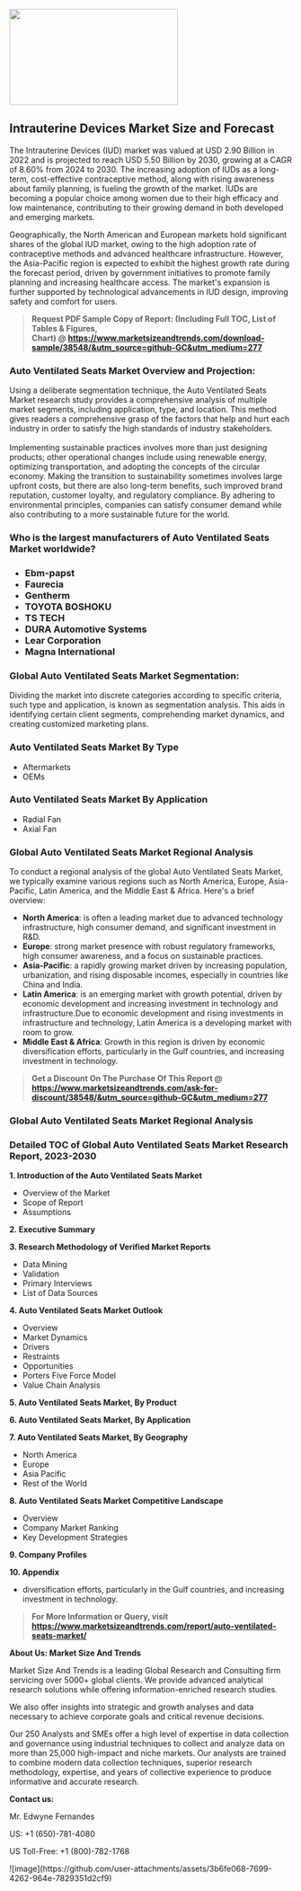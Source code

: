 <p><img class="alignnone size-medium wp-image-20088" src="https://ffe5etoiles.com/wp-content/uploads/2024/12/MST1-300x171.png" alt="" width="300" height="171" /></p><h2>Intrauterine Devices Market Size and Forecast</h2><p>The Intrauterine Devices (IUD) market was valued at USD 2.90 Billion in 2022 and is projected to reach USD 5.50 Billion by 2030, growing at a CAGR of 8.60% from 2024 to 2030. The increasing adoption of IUDs as a long-term, cost-effective contraceptive method, along with rising awareness about family planning, is fueling the growth of the market. IUDs are becoming a popular choice among women due to their high efficacy and low maintenance, contributing to their growing demand in both developed and emerging markets.</p><p>Geographically, the North American and European markets hold significant shares of the global IUD market, owing to the high adoption rate of contraceptive methods and advanced healthcare infrastructure. However, the Asia-Pacific region is expected to exhibit the highest growth rate during the forecast period, driven by government initiatives to promote family planning and increasing healthcare access. The market's expansion is further supported by technological advancements in IUD design, improving safety and comfort for users.</p></p><blockquote id="" class=""><strong>Request PDF Sample Copy of Report: (Including Full TOC, List of Tables &amp; Figures, Chart)&nbsp;@&nbsp;<strong><a href="https://www.marketsizeandtrends.com/download-sample/38548/&utm_source=github-GC&utm_medium=277" target="_blank">https://www.marketsizeandtrends.com/download-sample/38548/&utm_source=github-GC&utm_medium=277</a></strong></strong></blockquote><h3 id="" class="">Auto Ventilated Seats Market&nbsp;Overview and Projection:</h3><p id="" class="">Using a deliberate segmentation technique, the Auto Ventilated Seats Market research study provides a comprehensive analysis of multiple market segments, including application, type, and location. This method gives readers a comprehensive grasp of the factors that help and hurt each industry in order to satisfy the high standards of industry stakeholders. <br /> <br />Implementing sustainable practices involves more than just designing products; other operational changes include using renewable energy, optimizing transportation, and adopting the concepts of the circular economy. Making the transition to sustainability sometimes involves large upfront costs, but there are also long-term benefits, such improved brand reputation, customer loyalty, and regulatory compliance. By adhering to environmental principles, companies can satisfy consumer demand while also contributing to a more sustainable future for the world.</p><h3 id="" class="">Who is the largest manufacturers of&nbsp;Auto Ventilated Seats Market worldwide?</h3><h3 class=""><p><ul><li>Ebm-papst </li><li> Faurecia </li><li> Gentherm </li><li> TOYOTA BOSHOKU </li><li> TS TECH </li><li> DURA Automotive Systems </li><li> Lear Corporation </li><li> Magna International</li></ul></p></h3><h3 id="" class="">Global&nbsp;Auto Ventilated Seats Market Segmentation:</h3><p id="" class="">Dividing the market into discrete categories according to specific criteria, such type and application, is known as segmentation analysis. This aids in identifying certain client segments, comprehending market dynamics, and creating customized marketing plans.</p><h3 id="" class="">Auto Ventilated Seats Market&nbsp;By Type</h3><p><p><ul><li>Aftermarkets </li><li> OEMs</p></li></ul></p></p><h3 id="" class="">Auto Ventilated Seats Market&nbsp;By Application</h3><p class=""><p><ul><li>Radial Fan </li><li> Axial Fan</li></ul></p></p><h3 id="" class="">Global Auto Ventilated Seats Market Regional Analysis</h3><p id="" class="">To conduct a regional analysis of the global Auto Ventilated Seats Market, we typically examine various regions such as North America, Europe, Asia-Pacific, Latin America, and the Middle East &amp; Africa. Here's a brief overview:</p><ul><li><strong>North America</strong>: is often a leading market due to advanced technology infrastructure, high consumer demand, and significant investment in R&amp;D.</li><li><strong>Europe</strong>: strong market presence with robust regulatory frameworks, high consumer awareness, and a focus on sustainable practices.</li><li><strong>Asia-Pacific</strong>: a rapidly growing market driven by increasing population, urbanization, and rising disposable incomes, especially in countries like China and India.</li><li><strong>Latin America</strong>: is an emerging market with growth potential, driven by economic development and increasing investment in technology and infrastructure.Due to economic development and rising investments in infrastructure and technology, Latin America is a developing market with room to grow.</li><li><strong>Middle East &amp; Africa</strong>: Growth in this region is driven by economic diversification efforts, particularly in the Gulf countries, and increasing investment in technology.</li></ul><blockquote id="" class=""><strong>Get a Discount On The Purchase Of This Report @ <strong><a href="https://www.marketsizeandtrends.com/ask-for-discount/38548/&utm_source=github-GC&utm_medium=277" target="_blank">https://www.marketsizeandtrends.com/ask-for-discount/38548/&utm_source=github-GC&utm_medium=277</a></strong></strong></blockquote><h3 id="" class="">Global Auto Ventilated Seats Market Regional Analysis</h3><h3 id="" class="">Detailed TOC of Global Auto Ventilated Seats Market Research Report, 2023-2030</h3><p id="" class=""><strong>1. Introduction of the Auto Ventilated Seats Market</strong></p><ul><li>Overview of the Market</li><li>Scope of Report</li><li>Assumptions</li></ul><p id="" class=""><strong>2. Executive Summary</strong></p><p id="" class=""><strong>3. Research Methodology of Verified Market Reports</strong></p><ul><li>Data Mining</li><li>Validation</li><li>Primary Interviews</li><li>List of Data Sources</li></ul><p id="" class=""><strong>4. Auto Ventilated Seats Market Outlook</strong></p><ul><li>Overview</li><li>Market Dynamics</li><li>Drivers</li><li>Restraints</li><li>Opportunities</li><li>Porters Five Force Model</li><li>Value Chain Analysis</li></ul><p id="" class=""><strong>5. Auto Ventilated Seats Market, By Product</strong></p><p id="" class=""><strong>6. Auto Ventilated Seats Market, By Application</strong></p><p id="" class=""><strong>7. Auto Ventilated Seats Market, By Geography</strong></p><ul><li>North America</li><li>Europe</li><li>Asia Pacific</li><li>Rest of the World</li></ul><p id="" class=""><strong>8. Auto Ventilated Seats Market Competitive Landscape</strong></p><ul><li>Overview</li><li>Company Market Ranking</li><li>Key Development Strategies</li></ul><p id="" class=""><strong>9. Company Profiles</strong></p><p id="" class=""><strong>10. Appendix</strong></p><ul><li>diversification efforts, particularly in the Gulf countries, and increasing investment in technology.</li></ul><blockquote id="" class=""><strong>For More Information or Query, visit <strong><strong><a href="https://www.marketsizeandtrends.com/report/auto-ventilated-seats-market/" target="_blank">https://www.marketsizeandtrends.com/report/auto-ventilated-seats-market/</a></strong></strong></strong></blockquote><p id="" class=""><strong>About Us: Market Size And Trends</strong></p><p id="" class="">Market Size And Trends is a leading Global Research and Consulting firm servicing over 5000+ global clients. We provide advanced analytical research solutions while offering information-enriched research studies.</p><p id="" class="">We also offer insights into strategic and growth analyses and data necessary to achieve corporate goals and critical revenue decisions.</p><p id="" class="">Our 250 Analysts and SMEs offer a high level of expertise in data collection and governance using industrial techniques to collect and analyze data on more than 25,000 high-impact and niche markets. Our analysts are trained to combine modern data collection techniques, superior research methodology, expertise, and years of collective experience to produce informative and accurate research.</p><p id="" class=""><strong>Contact us:</strong></p><p id="" class="">Mr. Edwyne Fernandes</p><p id="" class="">US: +1 (650)-781-4080</p><p id="" class="">US Toll-Free: +1 (800)-782-1768</p>
![image](https://github.com/user-attachments/assets/3b6fe068-7699-4262-964e-7829351d2cf9)
